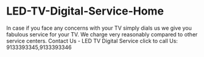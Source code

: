 # LED-TV-Digital-Service-Home
In case if you face any concerns with your TV simply dials us we give you fabulous service for your TV. We charge very reasonably compared to other service centers. Contact Us - LED TV Digital Service click to call Us: 9133393345,9133393346 
